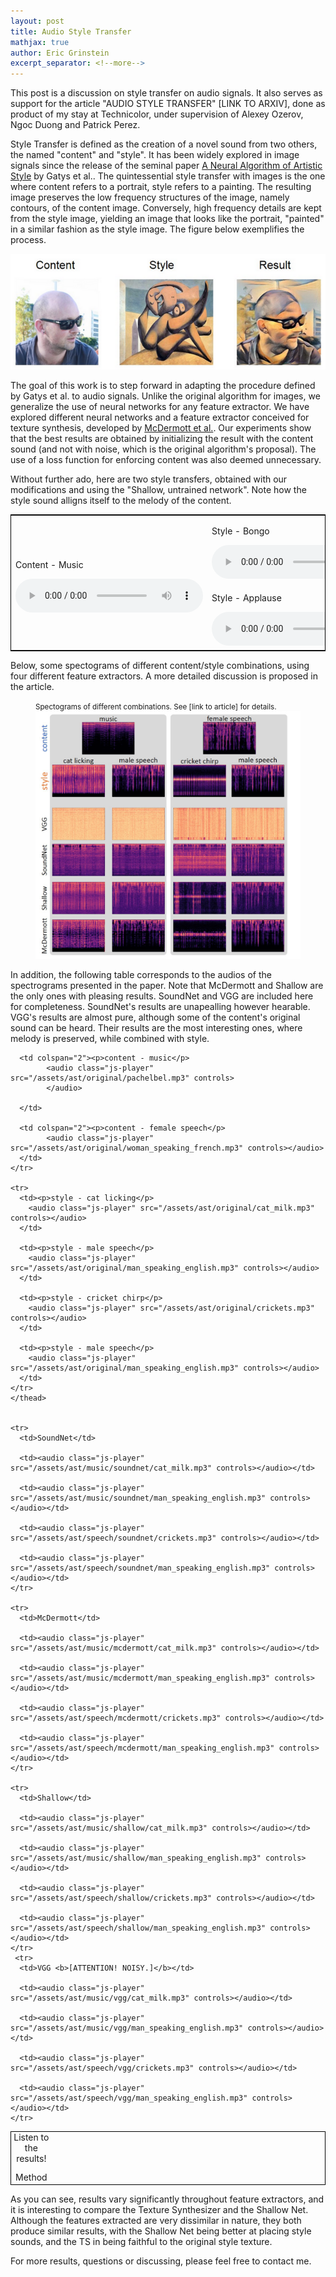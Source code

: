 ```yaml
---
layout: post
title: Audio Style Transfer
mathjax: true
author: Eric Grinstein
excerpt_separator: <!--more-->
---
```




This post is a discussion on style transfer on audio signals. It also serves as support for the article "AUDIO STYLE TRANSFER" [LINK TO ARXIV], done as product of my stay at Technicolor, under supervision of Alexey Ozerov, Ngoc Duong and Patrick Perez. 

Style Transfer is defined as the creation of a novel sound from two others, the named "content" and "style". It has been widely explored in image signals since the release of the seminal paper [A Neural Algorithm of Artistic Style](https://arxiv.org/abs/1508.06576) by Gatys et al.. The quintessential style transfer with images is the one where content refers to a portrait, style refers to a painting. The resulting image preserves the low frequency structures of the image, namely contours, of the content image. Conversely, high frequency details are kept from the style image, yielding an image that looks like the portrait, "painted" in a similar fashion as the style image. The figure below exemplifies the process.


![Style Transfer in Images](/assets/ast/alexey.PNG)

The goal of this work is to step forward in adapting the procedure defined by Gatys et al. to audio signals. Unlike the original algorithm for images, we generalize the use of neural networks for any feature extractor. We have explored different neural networks and a feature extractor conceived for texture synthesis, developed by [McDermott et al.](http://mcdermottlab.mit.edu/texture_examples/index.html). Our experiments show that the best results are obtained by initializing the result with the content sound (and not with noise, which is the original algorithm's proposal). The use of a loss function for enforcing content was also deemed unnecessary. 


Without further ado, here are two style transfers, obtained with our modifications and using the "Shallow, untrained network". Note how the style sound alligns itself to the melody of the content.


<!-- BEGIN TABLE CONTAINING CP RESULTS -->
<table width="100%" style="border: 1px solid black">
    <tr>
      <td rowspan="2"><p>Content - Music</p> 
      	<audio class="js-player" src="/assets/ast/original/pachelbel.mp3" controls></audio>
  	</td>
      <td colspan="2"><p>Style - Bongo</p>
      		<audio class="js-player" src="/assets/ast/original/bongo-loop.mp3" controls></audio>
      </td>
      <td colspan="2"><p>Result</p>
      		<audio class="js-player" src="/assets/ast/cp/pachelbel_bongo.mp3" controls></audio>
      </td>
    </tr>
    <tr>
      <td colspan="2"><p>Style - Applause</p>
      		<audio class="js-player" src="/assets/ast/original/applause.mp3" controls></audio>
      </td>
      <td colspan="2"><p>Result</p> 
      		<audio class="js-player" src="/assets/ast/cp/pachelbel_applause.mp3" controls></audio>
      </td>
    </tr>


</table>
<!-- BEGIN TABLE CONTAINING CP RESULTS -->

Below, some spectograms of different content/style combinations, using four different feature extractors. A more detailed discussion is proposed in
the article.

<figure text-align="center">
    <figcaption>
	    <small style>Spectograms of different combinations. See [link to article] for details.
	    </small></figcaption>
    <img src='/assets/ast/spetrograms.png' alt='spectrograms' />
    
</figure>


In addition, the following table corresponds to the audios of the spectrograms presented in the paper. Note that McDermott and Shallow are the only ones with pleasing results. SoundNet and VGG are included here for completeness. SoundNet's results are unapealling however hearable. VGG's results are almost pure, although some of the content's original sound can be heard. Their results are the most interesting ones, where melody is preserved, while combined with style.


<!-- BEGIN TABLE CONTAINING RESULTS -->

<table width="100%" style="border: 1px solid black">
	<caption>Listen to the results! </caption>
	<thead>
    <tr>
      <td rowspan="2">Method
      </td>

      <td colspan="2"><p>content - music</p> 
      		<audio class="js-player" src="/assets/ast/original/pachelbel.mp3" controls>
      		</audio>
  
      </td>

      <td colspan="2"><p>content - female speech</p>
      		<audio class="js-player" src="/assets/ast/original/woman_speaking_french.mp3" controls></audio>
      </td>
    </tr>

    <tr>
      <td><p>style - cat licking</p>
      	<audio class="js-player" src="/assets/ast/original/cat_milk.mp3" controls></audio>
      </td>

      <td><p>style - male speech</p>
      	<audio class="js-player" src="/assets/ast/original/man_speaking_english.mp3" controls></audio>
      </td>

      <td><p>style - cricket chirp</p>
      	<audio class="js-player" src="/assets/ast/original/crickets.mp3" controls></audio>
      </td>

      <td><p>style - male speech</p>
      	<audio class="js-player" src="/assets/ast/original/man_speaking_english.mp3" controls></audio>
      </td>
    </tr>
	</thead>
    
   
    <tr>
      <td>SoundNet</td>

      <td><audio class="js-player" src="/assets/ast/music/soundnet/cat_milk.mp3" controls></audio></td>

      <td><audio class="js-player" src="/assets/ast/music/soundnet/man_speaking_english.mp3" controls></audio></td>

      <td><audio class="js-player" src="/assets/ast/speech/soundnet/crickets.mp3" controls></audio></td>

      <td><audio class="js-player" src="/assets/ast/speech/soundnet/man_speaking_english.mp3" controls></audio></td>
    </tr>

    <tr>
      <td>McDermott</td>

      <td><audio class="js-player" src="/assets/ast/music/mcdermott/cat_milk.mp3" controls></audio></td>

      <td><audio class="js-player" src="/assets/ast/music/mcdermott/man_speaking_english.mp3" controls></audio></td>

      <td><audio class="js-player" src="/assets/ast/speech/mcdermott/crickets.mp3" controls></audio></td>

      <td><audio class="js-player" src="/assets/ast/speech/mcdermott/man_speaking_english.mp3" controls></audio></td>
    </tr>

    <tr>
      <td>Shallow</td>

      <td><audio class="js-player" src="/assets/ast/music/shallow/cat_milk.mp3" controls></audio></td>

      <td><audio class="js-player" src="/assets/ast/music/shallow/man_speaking_english.mp3" controls></audio></td>

      <td><audio class="js-player" src="/assets/ast/speech/shallow/crickets.mp3" controls></audio></td>

      <td><audio class="js-player" src="/assets/ast/speech/shallow/man_speaking_english.mp3" controls></audio></td>
    </tr>
     <tr>
      <td>VGG <b>[ATTENTION! NOISY.]</b></td>

      <td><audio class="js-player" src="/assets/ast/music/vgg/cat_milk.mp3" controls></audio></td>

      <td><audio class="js-player" src="/assets/ast/music/vgg/man_speaking_english.mp3" controls></audio></td>

      <td><audio class="js-player" src="/assets/ast/speech/vgg/crickets.mp3" controls></audio></td>

      <td><audio class="js-player" src="/assets/ast/speech/vgg/man_speaking_english.mp3" controls></audio></td>
    </tr>
    
  
</table>
<!-- END TABLE CONTAINING RESULTS -->


As you can see, results vary significantly throughout feature extractors, and it is interesting to compare the Texture Synthesizer and the Shallow Net. Although the features extracted are very dissimilar in nature, they both produce similar results, with the Shallow Net being better at placing style sounds, and the TS in being faithful to the original style texture.

For more results, questions or discussing, please feel free to contact me.












